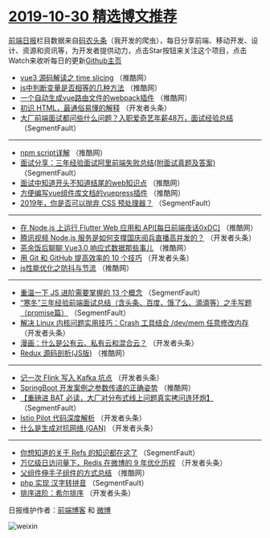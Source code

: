 # [2019-10-30 精选博文推荐](https://toutiao.qdkfweb.cn/date/2019/10/30)

[前端日报](https://qdkfweb.cn/c/news)栏目数据来自[码农头条](https://toutiao.qdkfweb.cn/)（我开发的爬虫），每日分享前端、移动开发、设计、资源和资讯等，为开发者提供动力，点击Star按钮来关注这个项目，点击Watch来收听每日的更新[Github主页](https://github.com/kujian/frontendDaily)
* [vue3 源码解读之 time slicing](https://toutiao.qdkfweb.cn/129516.html) （推酷网）
* [js中判断变量是否相等的几种方法](https://toutiao.qdkfweb.cn/129501.html) （推酷网）
* [一个自动生成vue路由文件的webpack插件](https://toutiao.qdkfweb.cn/129505.html) （推酷网）
* [初识 HTML，最通俗易懂的解释](https://toutiao.qdkfweb.cn/129492.html) （开发者头条）
* [大厂前端面试都问些什么问题？入职爱奇艺年薪48万，面试经验总结](https://toutiao.qdkfweb.cn/129444.html) （SegmentFault）

***
* [npm script详解](https://toutiao.qdkfweb.cn/129511.html) （推酷网）
* [面试分享：三年经验面试阿里前端失败总结(附面试真题及答案)](https://toutiao.qdkfweb.cn/129445.html) （SegmentFault）
* [面试中知道开头不知道结尾的web知识点](https://toutiao.qdkfweb.cn/129512.html) （推酷网）
* [方便编写vue组件库文档的vuepress插件](https://toutiao.qdkfweb.cn/129513.html) （推酷网）
* [2019年，你是否可以抛弃 CSS 预处理器？](https://toutiao.qdkfweb.cn/129447.html) （SegmentFault）

***
* [在 Node.js 上运行 Flutter Web 应用和 API[每日前端夜话0xDC]](https://toutiao.qdkfweb.cn/129504.html) （推酷网）
* [腾讯视频 Node.js 服务是如何支撑国庆阅兵直播高并发的？](https://toutiao.qdkfweb.cn/129463.html) （开发者头条）
* [茶余饭后聊聊 Vue3.0 响应式数据那些事儿](https://toutiao.qdkfweb.cn/129500.html) （推酷网）
* [用 Git 和 GitHub 提高效率的 10 个技巧](https://toutiao.qdkfweb.cn/129467.html) （开发者头条）
* [js性能优化之防抖与节流](https://toutiao.qdkfweb.cn/129502.html) （推酷网）

***
* [重温一下 JS 进阶需要掌握的 13 个概念](https://toutiao.qdkfweb.cn/129446.html) （SegmentFault）
* [“寒冬”三年经验前端面试总结（含头条、百度、饿了么、滴滴等）之手写题（promise篇）](https://toutiao.qdkfweb.cn/129457.html) （SegmentFault）
* [解决 Linux 内核问题实用技巧：Crash 工具结合 /dev/mem 任意修改内存](https://toutiao.qdkfweb.cn/129489.html) （开发者头条）
* [漫画：什么是公有云、私有云和混合云？](https://toutiao.qdkfweb.cn/129468.html) （开发者头条）
* [Redux 源码剖析(JS版)](https://toutiao.qdkfweb.cn/129503.html) （推酷网）

***
* [记一次 Flink 写入 Kafka 坑点](https://toutiao.qdkfweb.cn/129479.html) （开发者头条）
* [SpringBoot 开发案例之参数传递的正确姿势](https://toutiao.qdkfweb.cn/129514.html) （推酷网）
* [【重磅进 BAT 必读，大厂对分布式线上问题真实拷问连环炮】](https://toutiao.qdkfweb.cn/129458.html) （SegmentFault）
* [Istio Pilot 代码深度解析](https://toutiao.qdkfweb.cn/129490.html) （开发者头条）
* [什么是生成对抗网络 (GAN)](https://toutiao.qdkfweb.cn/129469.html) （开发者头条）

***
* [你想知道的关于 Refs 的知识都在这了](https://toutiao.qdkfweb.cn/129448.html) （SegmentFault）
* [万亿级日访问量下，Redis 在微博的 9 年优化历程](https://toutiao.qdkfweb.cn/129480.html) （开发者头条）
* [父组件伸手子组件的方式总结](https://toutiao.qdkfweb.cn/129515.html) （推酷网）
* [php 实现 汉字转拼音](https://toutiao.qdkfweb.cn/129459.html) （SegmentFault）
* [排序进阶：希尔排序](https://toutiao.qdkfweb.cn/129491.html) （开发者头条）

日报维护作者：[前端博客](https://qdkfweb.cn/) 和 [微博](https://qdkfweb.cn/go/weibo)

![weixin](https://user-images.githubusercontent.com/3055447/38468989-651132ac-3b80-11e8-8e6b-15122322a9d7.png)